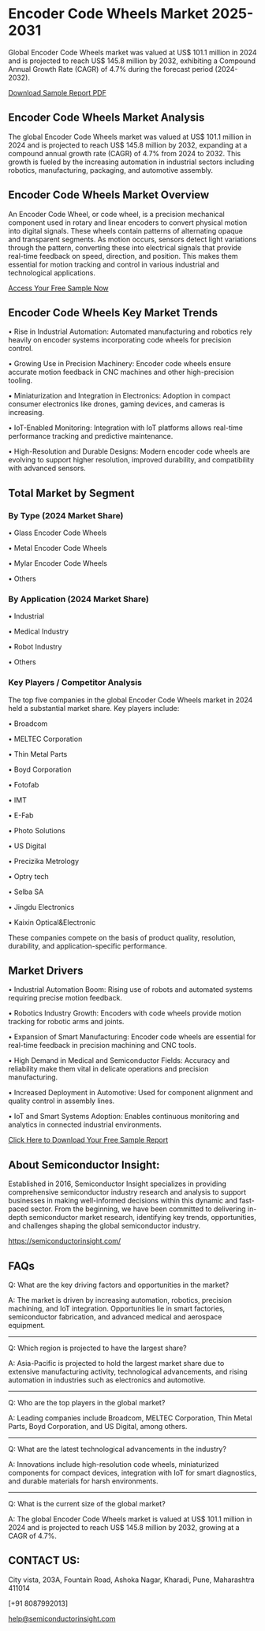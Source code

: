 <h1>Encoder Code Wheels Market 2025-2031</h1>

Global Encoder Code Wheels market was valued at US$ 101.1 million in 2024 and is projected to reach US$ 145.8 million by 2032, exhibiting a Compound Annual Growth Rate (CAGR) of 4.7% during the forecast period (2024-2032).

[Download Sample Report PDF](https://semiconductorinsight.com/download-sample-report/?product_id=88290)

<h2>Encoder Code Wheels Market Analysis</h2>

The global Encoder Code Wheels market was valued at US$ 101.1 million in 2024 and is projected to reach US$ 145.8 million by 2032, expanding at a compound annual growth rate (CAGR) of 4.7% from 2024 to 2032. This growth is fueled by the increasing automation in industrial sectors including robotics, manufacturing, packaging, and automotive assembly.

<h2>Encoder Code Wheels Market Overview</h2>

An Encoder Code Wheel, or code wheel, is a precision mechanical component used in rotary and linear encoders to convert physical motion into digital signals. These wheels contain patterns of alternating opaque and transparent segments. As motion occurs, sensors detect light variations through the pattern, converting these into electrical signals that provide real-time feedback on speed, direction, and position. This makes them essential for motion tracking and control in various industrial and technological applications.

[Access Your Free Sample Now](https://semiconductorinsight.com/download-sample-report/?product_id=88290)

<h2>Encoder Code Wheels Key Market Trends</h2>

•	Rise in Industrial Automation: Automated manufacturing and robotics rely heavily on encoder systems incorporating code wheels for precision control.

•	Growing Use in Precision Machinery: Encoder code wheels ensure accurate motion feedback in CNC machines and other high-precision tooling.

•	Miniaturization and Integration in Electronics: Adoption in compact consumer electronics like drones, gaming devices, and cameras is increasing.

•	IoT-Enabled Monitoring: Integration with IoT platforms allows real-time performance tracking and predictive maintenance.

•	High-Resolution and Durable Designs: Modern encoder code wheels are evolving to support higher resolution, improved durability, and compatibility with advanced sensors.

<h2>Total Market by Segment</h2>

<h3>By Type (2024 Market Share)</h3>

•	Glass Encoder Code Wheels

•	Metal Encoder Code Wheels

•	Mylar Encoder Code Wheels

•	Others

<h3>By Application (2024 Market Share)</h3>

•	Industrial

•	Medical Industry

•	Robot Industry

•	Others

<h3>Key Players / Competitor Analysis</h3>

The top five companies in the global Encoder Code Wheels market in 2024 held a substantial market share. Key players include:

•	Broadcom

•	MELTEC Corporation

•	Thin Metal Parts

•	Boyd Corporation

•	Fotofab

•	IMT

•	E-Fab

•	Photo Solutions

•	US Digital

•	Precizika Metrology

•	Optry tech

•	Selba SA

•	Jingdu Electronics

•	Kaixin Optical&Electronic

These companies compete on the basis of product quality, resolution, durability, and application-specific performance.

<h2>Market Drivers</h2>

•	Industrial Automation Boom: Rising use of robots and automated systems requiring precise motion feedback.

•	Robotics Industry Growth: Encoders with code wheels provide motion tracking for robotic arms and joints.

•	Expansion of Smart Manufacturing: Encoder code wheels are essential for real-time feedback in precision machining and CNC tools.

•	High Demand in Medical and Semiconductor Fields: Accuracy and reliability make them vital in delicate operations and precision manufacturing.

•	Increased Deployment in Automotive: Used for component alignment and quality control in assembly lines.

•	IoT and Smart Systems Adoption: Enables continuous monitoring and analytics in connected industrial environments.

[Click Here to Download Your Free Sample Report ](https://semiconductorinsight.com/download-sample-report/?product_id=88290)

<h2>About Semiconductor Insight:</h2>

Established in 2016, Semiconductor Insight specializes in providing comprehensive semiconductor industry research and analysis to support businesses in making well-informed decisions within this dynamic and fast-paced sector. From the beginning, we have been committed to delivering in-depth semiconductor market research, identifying key trends, opportunities, and challenges shaping the global semiconductor industry.

https://semiconductorinsight.com/

<h2>FAQs</h2>

Q: What are the key driving factors and opportunities in the market?

A: The market is driven by increasing automation, robotics, precision machining, and IoT integration. Opportunities lie in smart factories, semiconductor fabrication, and advanced medical and aerospace equipment.

________________________________________

Q: Which region is projected to have the largest share?

A: Asia-Pacific is projected to hold the largest market share due to extensive manufacturing activity, technological advancements, and rising automation in industries such as electronics and automotive.

________________________________________

Q: Who are the top players in the global market?

A: Leading companies include Broadcom, MELTEC Corporation, Thin Metal Parts, Boyd Corporation, and US Digital, among others.

________________________________________

Q: What are the latest technological advancements in the industry?

A: Innovations include high-resolution code wheels, miniaturized components for compact devices, integration with IoT for smart diagnostics, and durable materials for harsh environments.

________________________________________

Q: What is the current size of the global market?

A: The global Encoder Code Wheels market is valued at US$ 101.1 million in 2024 and is projected to reach US$ 145.8 million by 2032, growing at a CAGR of 4.7%.

<h2>CONTACT US:</h2>

City vista, 203A, Fountain Road, Ashoka Nagar, Kharadi, Pune, Maharashtra 411014

[+91 8087992013]

help@semiconductorinsight.com

